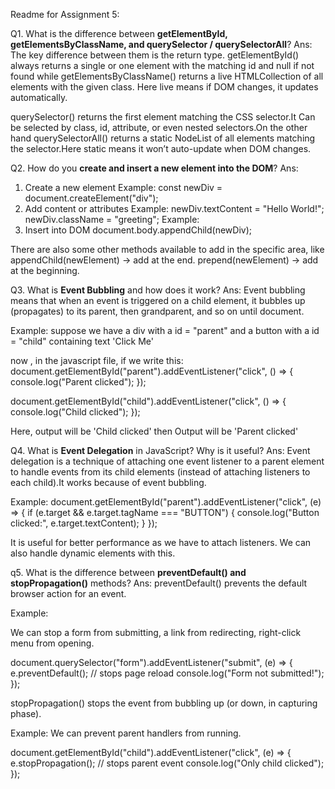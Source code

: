 Readme for Assignment 5:

Q1. What is the difference between **getElementById, getElementsByClassName, and querySelector / querySelectorAll**?
Ans: 
The key difference between them is the return type. 
getElementById() always returns a single or one element with the matching id and null if not found while getElementsByClassName() returns a live HTMLCollection of all elements with the given class. Here live means if DOM changes, it updates automatically.

querySelector() returns the first element matching the CSS selector.It Can be selected by class, id, attribute, or even nested selectors.On the other hand querySelectorAll() returns a static NodeList of all elements matching the selector.Here static means it won’t auto-update when DOM changes.


Q2. How do you **create and insert a new element into the DOM**?
Ans:
1. Create a new element
Example: 
const newDiv = document.createElement("div");
2. Add content or attributes
Example:
newDiv.textContent = "Hello World!";
newDiv.className = "greeting";
Example:
3. Insert into DOM
document.body.appendChild(newDiv); 

There are also some other methods available to add in the specific area, like 
appendChild(newElement) → add at the end.
prepend(newElement) → add at the beginning.


Q3. What is **Event Bubbling** and how does it work?
Ans:
Event bubbling means that when an event is triggered on a child element, it bubbles up (propagates) to its parent, then grandparent, and so on until document.

Example: 
suppose we have a div with a id = "parent" and a button with a id = "child" containing text 'Click Me'

now , in the javascript file, if we write this: 
document.getElementById("parent").addEventListener("click", () => {
  console.log("Parent clicked");
});

document.getElementById("child").addEventListener("click", () => {
  console.log("Child clicked");
});

Here, output will be 'Child clicked' then
Output will be 'Parent clicked'


Q4. What is **Event Delegation** in JavaScript? Why is it useful?
Ans:
Event delegation is a technique of attaching one event listener to a parent element to handle events from its child elements (instead of attaching listeners to each child).It works because of event bubbling.

Example: 
document.getElementById("parent").addEventListener("click", (e) => {
  if (e.target && e.target.tagName === "BUTTON") {
    console.log("Button clicked:", e.target.textContent);
  }
});

It is useful for better performance as we have to attach listeners. We can also handle dynamic elements with this.


q5. What is the difference between **preventDefault() and stopPropagation()** methods?
Ans: 
preventDefault() prevents the default browser action for an event.

Example:

We can stop a form from submitting, a link from redirecting, right-click menu from opening.

document.querySelector("form").addEventListener("submit", (e) => {
  e.preventDefault(); // stops page reload
  console.log("Form not submitted!");
});


stopPropagation() stops the event from bubbling up (or down, in capturing phase).

Example:
We can prevent parent handlers from running.

document.getElementById("child").addEventListener("click", (e) => {
  e.stopPropagation(); // stops parent event
  console.log("Only child clicked");
});



